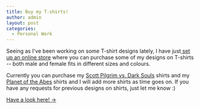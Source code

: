 ```yaml
---
title: Buy my T-shirts!
author: admin
layout: post
categories:
  - Personal Work
---
```

Seeing as I've been working on some T-shirt designs lately, I have just<a href="https://thecrypt.printmighty.co.nz/" target="_blank"> set up an online store</a> where you can purchase some of my designs on T-shirts -- both male and female fits in different sizes and colours.

Currently you can purchase my <a title="Scott Pilgrim vs. Dark Souls" href="/blog/illustration/vector/2014/03/22/scott-pilgrim-vs-dark-souls/">Scott Pilgrim vs. Dark Souls</a> shirts and my <a title="Planet of the Abes" href="/blog/illustration/vector/2014/04/15/planet-abes/">Planet of the Abes</a> shirts and I will add more shirts as time goes on. If you have any requests for previous designs on shirts, just let me know :)

<a href="https://thecrypt.printmighty.co.nz/" target="_blank">Have a look here! →</a>